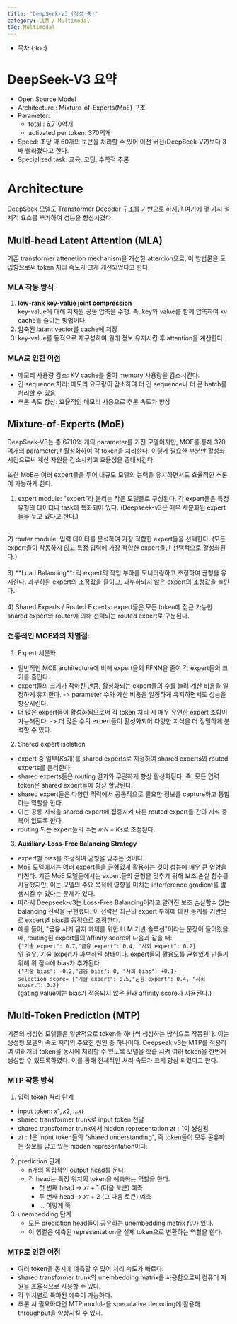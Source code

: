 ```yaml
---
title: "DeepSeek-V3 (작성 중)"
category: LLM / Multimodal
tag: Multimodal
---
```



 




* 목차
{:toc}













# DeepSeek-V3 요약 
- Open Source Model 
- Architecture : Mixture-of-Experts(MoE) 구조
- Parameter:
  - total : 6,710억개
  - activated per token: 370억개
- Speed: 초당 약 60개의 토큰을 처리할 수 있어 이전 버전(DeepSeek-V2)보다 3배 빨라졌다고 한다.
- Specialized task: 교육, 코딩, 수학적 추론


# Architecture 

DeepSeek 모델도 Transformer Decoder 구조를 기반으로 하지만 여기에 몇 가지 설계적 요소를 추가하여 성능을 향상시켰다.

## Multi-head Latent Attention (MLA)

기존 transformer attenetion mechanism을 개선한 attention으로, 이 방법론을 도입함으로써 token 처리 속도가 크게 개선되었다고 한다. 

### MLA 작동 방식
1. **low-rank key-value joint compression**<br>
   key-value에 대해 저차원 공동 압축을 수행. 즉, key와 value를 함께 압축하여 kv cache를 줄이는 방법이다. <br>
2. 압축된 latant vector를 cache에 저장<br>
3. key-value를 동적으로 재구성하여 원래 정보 유지시킨 후 attention을 계산한다. <br>

### MLA로 인한 이점
- 메모리 사용량 감소: KV cache를 줄여 memory 사용량을 감소시킨다.
- 긴 sequence 처리: 메모리 요구량이 감소하여 더 긴 sequence나 더 큰 batch를 처리할 수 있음
- 추론 속도 향상: 효율적인 메모리 사용으로 추론 속도가 향상
 
## Mixture-of-Experts (MoE)

DeepSeek-V3는 총 6710억 개의 parameter를 가진 모델이지만, MOE를 통해 370억개의 parameter만 활성화하여 각 token을 처리한다. 이렇게 필요한 부분만 활성화 시킴으로써 계산 자원을 감소시키고 효율성을 증대시킨다.

또한 MoE는 여러 expert들을 두어 대규모 모델의 능력을 유지하면서도 효율적인 추론이 가능하게 한다. 

1) expert module: "expert"라 불리는 작은 모델들로 구성된다. 각 expert들은 특정 유형의 데이터나 task에 특화되어 있다. (Deepseek-v3은 매우 세분화된 expert들을 두고 있다고 한다.)<br>
<br>
2) router module: 입력 데이터를 분석하여 가장 적합한 expert들을 선택한다. (모든 expert들이 작동하지 않고 특정 입력에 가장 적합한 expert들만 선택적으로 활성화된다.)<br>
<br>
3) **Load Balancing**: 각 expert의 작업 부하를 모니터링하고 조정하여 균형을 유지한다. 과부하된 expert의 조정값을 줄이고, 과부하되지 않은 expert의 조정값을 늘린다.<br>
<br>
4) Shared Experts / Routed Experts: expert들은 모든 token에 접근 가능한 shared expert와 router에 의해 선택되는 routed expert로 구분된다.<br>


### 전통적인 MOE와의 차별점:<br>
1. Expert 세분화<br>
  - 일반적인 MOE architecture에 비해 expert들의 FFNN을 줄여 각 expert들의 크기를 줄인다. <br>
  - expert들의 크기가 작아진 만큼, 활성화되는 expert들의 수를 늘려 계산 비용을 일정하게 유지한다. -> parameter 수와 계산 비용을 일정하게 유지하면서도 성능을 향상시킨다.<br>
  - 더 많은 expert들이 활성화됨으로써 각 token 처리 시 매우 유연한 expert 조합이 가능해진다. -> 더 많은 수의 expert들이 활성화되어 다양한 지식을 더 정밀하게 분석할 수 있다. <br>
2. Shared expert isolation<br>
  - expert 중 일부($Ks$개)를 shared experts로 지정하여 shared experts와 routed experts를 분리한다.<br>
  - shared experts들은 routing 결과와 무관하게 항상 활성화된다. 즉, 모든 입력 token은 shared expert들에 항상 할당된다. <br>
  - shared expert들은 다양한 맥락에서 공통적으로 필요한 정보를 capture하고 통합하는 역할을 한다.<br>
  - 이는 공통 지식을 shared expert에 집중시켜 다른 routed expert들 간의 지식 중복이 없도록 한다.<br>
  - routing 되는 expert들의 수는 $mN-Ks$로 조정된다.<br>
3. **Auxiliary-Loss-Free Balancing Strategy**<br>
  - expert별 bias를 조정하여 균형을 맞추는 것이다.<br>
  - MoE 모델에서는 여러 expert들을 균형있게 활용하는 것이 성능에 매우 큰 영향을 마친다. 기존 MoE 모델들에서는 expert들의 균형을 맞추기 위해 보조 손실 함수를 사용했지만, 이는 모델의 주요 목적에 영향을 미치는 interference gradient를 발생시킬 수 있다는 문제가 있다.<br>
  - 따라서 Deepseek-v3는 Loss-Free Balancing이라고 알려진 보조 손실함수 없는 balancing 전략을 구현했다. 이 전략은 최근의 expert 부하에 대한 통계를 기반으로 expert별 bias를 동적으로 조정한다.<br>
  - 예를 들어, "금융 사기 탐지 과제를 위한 LLM 기반 솔루션"이라는 문장이 들어왔을 때, routing된 expert들의 affinity score이 다음과 같을 때:<br>
     `{"기술 expert": 0.7,"금융 expert": 0.4, "사회 expert": 0.2}`<br>
    위 경우, 기술 expert가 과부하된 상태이다. expert들의 활용도를 균형있게 만들기 위해 위 점수에 bias가 추가된다. <br>
    `{"기술 bias": -0.2,"금융 bias": 0, "사회 bias": +0.1}`<br>
    `selection_score= {"기술 expert": 0.5,"금융 expert": 0.4, "사회 expert": 0.3}`<br>
    (gating value에는 bias가 적용되지 않은 원래 affinity score가 사용된다.)  

## Multi-Token Prediction (MTP)

기존의 생성형 모델들은 일반적으로 token을 하나씩 생성하는 방식으로 작동된다. 이는 생성형 모델의 속도 저하의 주요한 원인 중 하나이다. Deepseek v3는 MTP를 적용하여 여러개의 token을 동시에 처리할 수 있도록 모델을 학습 시켜 여러 token을 한번에 생성할 수 있도록하였다. 이를 통해 전체적인 처리 속도가 크게 향상 되었다고 한다.

### MTP 작동 방식

1. 입력 token 처리 단계
  - input token: $x1, x2, ... xt$
  - shared transformer trunk로 input token 전달
  - shared transformer trunk에서 hidden representation $zt:1$이 생성됨
  - $zt:1$은 input token들의 "shared understanding", 즉 token들이 모두 공유하는 정보를 담고 있는 hidden representation이다.

2. prediction 단계
   - n개의 독립적인 output head를 둔다.
   - 각 head는 특정 위치의 token을 예측하는 역할을 한다.
     - 첫 번째 head -> $xt+1$ (다음 토큰) 예측
     - 두 번째 head -> $xt+2$ (그 다음 토큰) 예측
     -  ... 이렇게 쭉
3. unembedding 단계
   - 모든 prediction head들이 공유하는 unembedding matrix $fu$가 있다.
   - 이 행렬은 예측된 representation을 실제 token으로 변환하는 역할을 한다.
  
### MTP로 인한 이점

- 여러 token을 동시에 예측할 수 있어 처리 속도가 빠르다.
- shared transformer trunk와 unembedding matrix를 사용함으로써 컴퓨터 자원을 효율적으로 사용할 수 있다.
- 각 위치별로 특화된 예측이 가능하다.
- 추론 시 필요하다면 MTP module을 speculative decoding에 활용해 throughput을 향상시킬 수 있다.








